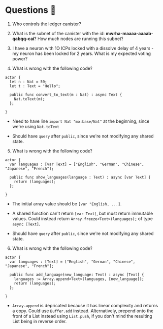 # Questions 🙋

1. Who controls the ledger canister?

2. What is the subnet of the canister with the id: **mwrha-maaaa-aaaab-qabqq-cai**? How much nodes are running this subnet?

3. I have a neuron with 1O ICPs locked with a dissolve delay of 4 years - my neuron has been locked for 2 years. What is my expected voting power?

4. What is wrong with the following code?

```
actor {
  let n : Nat = 50;
  let t : Text = "Hello";

  public func convert_to_text(m : Nat) : async Text {
    Nat.toText(m);
  };

}
```

  - Need to have line `import Nat "mo:base/Nat"` at the beginning, since we're using `Nat.toText`

  - Should have `query` after `public`, since we're not modifying any shared state.

5. What is wrong with the following code?
```
actor {
  var languages : [var Text] = ["English", "German", "Chinese", "Japanese", "French"];

  public func show_languages(language : Text) : async [var Text] {
    return (languages);
  };

}
```

  - The initial array value should be `[var "English, ...]`.

  - A shared function can't return `[var Text]`, but must return immutable values. Could instead return `Array.freeze<Text>(languages);` of type `async [Text]`.

  - Should have `query` after `public`, since we're not modifying any shared state.

6. What is wrong with the following code?
```
actor {
  var languages : [Text] = ["English", "German", "Chinese", "Japanese", "French"];

  public func add_language(new_language: Text) : async [Text] {
    languages := Array.append<Text>(languages, [new_language]);
    return (languages);
  };

}
```

  - `Array.append` is depricated because it has linear complexity and returns a copy. Could use `Buffer.add` instead. Alternatively, prepend onto the front of a List instead using `List.push`, if you don't mind the resulting List being in reverse order.
